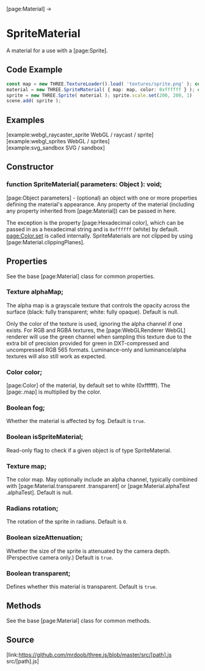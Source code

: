 [page:Material] →

# SpriteMaterial

A material for a use with a [page:Sprite].

## Code Example

  
```ts  
const map = new THREE.TextureLoader().load( 'textures/sprite.png' ); const
material = new THREE.SpriteMaterial( { map: map, color: 0xffffff } ); const
sprite = new THREE.Sprite( material ); sprite.scale.set(200, 200, 1)
scene.add( sprite );  
```  

## Examples

[example:webgl_raycaster_sprite WebGL / raycast / sprite]  
[example:webgl_sprites WebGL / sprites]  
[example:svg_sandbox SVG / sandbox]

## Constructor

###  function SpriteMaterial( parameters: Object ): void;

[page:Object parameters] - (optional) an object with one or more properties
defining the material's appearance. Any property of the material (including
any property inherited from [page:Material]) can be passed in here.  
  
The exception is the property [page:Hexadecimal color], which can be passed in
as a hexadecimal string and is `0xffffff` (white) by default.
[page:Color.set]( color ) is called internally. SpriteMaterials are not
clipped by using [page:Material.clippingPlanes].

## Properties

See the base [page:Material] class for common properties.

###  Texture alphaMap;

The alpha map is a grayscale texture that controls the opacity across the
surface (black: fully transparent; white: fully opaque). Default is null.  
  
Only the color of the texture is used, ignoring the alpha channel if one
exists. For RGB and RGBA textures, the [page:WebGLRenderer WebGL] renderer
will use the green channel when sampling this texture due to the extra bit of
precision provided for green in DXT-compressed and uncompressed RGB 565
formats. Luminance-only and luminance/alpha textures will also still work as
expected.

###  Color color;

[page:Color] of the material, by default set to white (0xffffff). The
[page:.map] is multiplied by the color.

###  Boolean fog;

Whether the material is affected by fog. Default is `true`.

###  Boolean isSpriteMaterial;

Read-only flag to check if a given object is of type SpriteMaterial.

###  Texture map;

The color map. May optionally include an alpha channel, typically combined
with [page:Material.transparent .transparent] or [page:Material.alphaTest
.alphaTest]. Default is null.

###  Radians rotation;

The rotation of the sprite in radians. Default is `0`.

###  Boolean sizeAttenuation;

Whether the size of the sprite is attenuated by the camera depth. (Perspective
camera only.) Default is `true`.

###  Boolean transparent;

Defines whether this material is transparent. Default is `true`.

## Methods

See the base [page:Material] class for common methods.

## Source

[link:https://github.com/mrdoob/three.js/blob/master/src/[path].js
src/[path].js]

